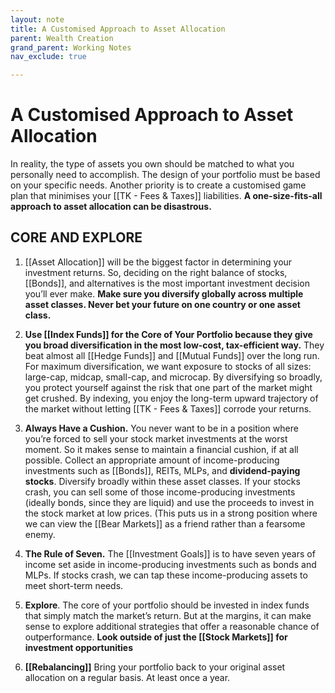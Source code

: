```yaml
---
layout: note
title: A Customised Approach to Asset Allocation
parent: Wealth Creation
grand_parent: Working Notes
nav_exclude: true

---
```

# A Customised Approach to Asset Allocation
In reality, the type of assets you own should be matched to what you personally need to accomplish. The design of your portfolio must be based on your specific needs. Another priority is to create a customised game plan that minimises your [[TK - Fees & Taxes]] liabilities. **A one-size-fits-all approach to asset allocation can be disastrous.**

## CORE AND EXPLORE
1. [[Asset Allocation]] will be the biggest factor in determining your investment returns. So, deciding on the right balance of stocks, [[Bonds]], and alternatives is the most important investment decision you’ll ever make. **Make sure you diversify globally across multiple asset classes. Never bet your future on one country or one asset class.**

2. **Use [[Index Funds]] for the Core of Your Portfolio because they give you broad diversification in the most low-cost, tax-efficient way.** They beat almost all [[Hedge Funds]] and [[Mutual Funds]] over the long run. For maximum diversification, we want exposure to stocks of all sizes: large-cap, midcap, small-cap, and microcap. By diversifying so broadly, you protect yourself against the risk that one part of the market might get crushed. By indexing, you enjoy the long-term upward trajectory of the market without letting [[TK - Fees & Taxes]] corrode your returns.

3. **Always Have a Cushion.** You never want to be in a position where you’re forced to sell your stock market investments at the worst moment. So it makes sense to maintain a financial cushion, if at all possible. Collect an appropriate amount of income-producing investments such as [[Bonds]], REITs, MLPs, and **dividend-paying stocks**. Diversify broadly within these asset classes. If your stocks crash, you can sell some of those income-producing investments (ideally bonds, since they are liquid) and use the proceeds to invest in the stock market at low prices. (This puts us in a strong position where we can view the [[Bear Markets]] as a friend rather than a fearsome enemy.

4. **The Rule of Seven.** The [[Investment Goals]] is to have seven years of income set aside in income-producing investments such as bonds and MLPs. If stocks crash, we can tap these income-producing assets to meet short-term needs.

5. **Explore**. The core of your portfolio should be invested in index funds that simply match the market’s return. But at the margins, it can make sense to explore additional strategies that offer a reasonable chance of outperformance. **Look outside of just the [[Stock Markets]] for investment opportunities**

6. **[[Rebalancing]]** Bring your portfolio back to your original asset allocation on a regular basis. At least once a year.
